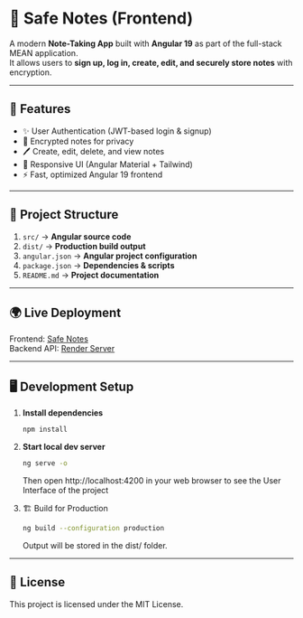 # 📝 Safe Notes (Frontend)

A modern **Note-Taking App** built with **Angular 19** as part of the full-stack MEAN application.  
It allows users to **sign up, log in, create, edit, and securely store notes** with encryption.

---

## 🚀 Features
- ✨ User Authentication (JWT-based login & signup)
- 🔐 Encrypted notes for privacy
- 🖊️ Create, edit, delete, and view notes
- 📱 Responsive UI (Angular Material + Tailwind)
- ⚡ Fast, optimized Angular 19 frontend

---

## 📂 Project Structure

1.  `src/` -> **Angular source code**
2.  `dist/` -> **Production build output**
3.  `angular.json` -> **Angular project configuration**
4.  `package.json` -> **Dependencies & scripts**
5.  `README.md` -> **Project documentation**

---

## 🌍 Live Deployment
Frontend: [Safe Notes](https://www.chirags.tech/login)  
Backend API: [Render Server](https://api.chirags.tech)

---

## 🖥️ Development Setup

1. **Install dependencies**
   ```bash
   npm install
   ```
2. **Start local dev server**
   ```bash
   ng serve -o
   ```
    Then open http://localhost:4200 in your web browser to see the User Interface of the project

3. 🏗️ Build for Production
    ```bash
   ng build --configuration production
   ```
   Output will be stored in the dist/ folder.

---

## 📜 License
This project is licensed under the MIT License.